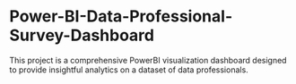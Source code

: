 # Power-BI-Data-Professional-Survey-Dashboard
This project is a comprehensive PowerBI visualization dashboard designed to provide insightful analytics on a dataset of data professionals.

